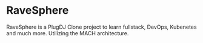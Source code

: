 # RaveSphere

RaveSphere is a PlugDJ Clone project to learn fullstack, DevOps, Kubenetes and much more. Utilizing the MACH architecture.

